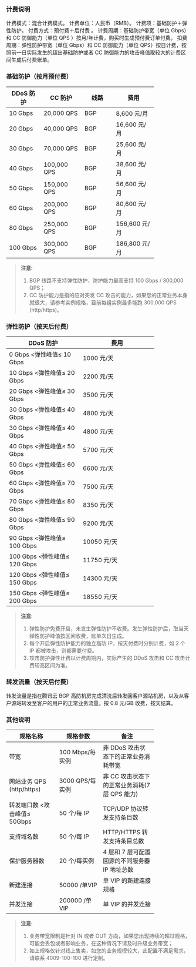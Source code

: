 <style rel="stylesheet">
table th:nth-of-type(1){
width:200px;
}table th:nth-of-type(2){
width:200px;
}table th:nth-of-type(3){
width:200px;
}table th:nth-of-type(4){
width:200px;
}table tr:hover {
background: #efefef; 
}table{
width:80%;
}</style>
### 计费说明
计费模式：混合计费模式。
计费单位：人民币（RMB）。
计费项：基础防护＋弹性防护。 
付费方式：预付费＋后付费 。
计费周期：基础防护带宽（单位 Gbps）和 CC 防御能力（单位 QPS ）按月/年计费，购买时生成预付费订单付费。
扣费周期：弹性防护带宽（单位 Gbps）和 CC 防御能力（单位 QPS）按日计费，按照前一日实际发生的超出基础防护或者 CC 防御能力的攻击峰值取较大的计费区间生成后付费账单。
### 基础防护（按月预付费）

| DDoS 防护 | CC 防护 | 线路 | 费用 |
|---------|---------|---------|---------------|
| 10 Gbps| 20,000 QPS | BGP| 8,600 元/月|
| 20 Gbps| 40,000 QPS | BGP| 16,600 元/月|
| 30 Gbps| 70,000 QPS | BGP| 25,600 元/月|
| 40 Gbps| 100,000 QPS | BGP| 38,600 元/月|
| 50 Gbps| 150,000 QPS | BGP| 56,600 元/月|
| 60 Gbps| 200,000 QPS | BGP| 80,600 元/月|
| 80 Gbps| 250,000 QPS | BGP| 156,600 元/月|
| 100 Gbps| 300,000 QPS | BGP| 186,800 元/月|

><strong>注意:</strong>
>1. BGP 线路不支持弹性防护，防护能力最高支持 100 Gbps / 300,000 QPS；
>2. CC 防护能力是指的应对突发 CC 攻击的能力，如果您的正常业务本身就很大，请参考实例规格，目前每组实例最多能跑 300,000 QPS (http/https)。

### 弹性防护（按天后付费）

| DDoS 防护 | 费用 |
|---------|---------|
| 0 Gbps <弹性峰值≤ 10 Gbps | 1000 元/天 |
| 10 Gbps <弹性峰值≤ 20 Gbps | 2200 元/天 |
| 20 Gbps <弹性峰值≤ 30 Gbps | 3500 元/天 |
| 30 Gbps <弹性峰值≤ 40 Gbps | 4800 元/天 |
| 30 Gbps <弹性峰值≤ 40 Gbps | 4800 元/天 |
| 40 Gbps <弹性峰值≤ 50 Gbps | 5700 元/天 |
| 50 Gbps <弹性峰值≤ 60 Gbps | 6600 元/天 |
| 60 Gbps <弹性峰值≤ 70 Gbps | 7500 元/天 |
| 70 Gbps <弹性峰值≤ 80 Gbps | 8350 元/天 |
| 80 Gbps <弹性峰值≤ 90 Gbps | 9200 元/天 |
| 90 Gbps <弹性峰值≤ 100 Gbps | 10050 元/天 |
| 100 Gbps <弹性峰值≤ 120 Gbps | 11750 元/天 |
| 120 Gbps <弹性峰值≤ 150 Gbps | 14300 元/天 |
| 150 Gbps <弹性峰值≤ 200 Gbps | 18550 元/天 |

><strong>注意:</strong>
>1. 弹性防护免费开启，未发生弹性防护不收费。发生弹性防护后，取当天弹性防护峰值按区间收费，账单次日生成。
>2. 每个开启弹性防护能力的独立高防 IP，按天付费时分别计费，如 2 个 IP 都被攻击，则都需要付费。
>3. 攻击防护弹性计费以计费周期内，实际产生的 DDoS 攻击和 CC 攻击计费较高区间为准。

### 转发流量（按天后付费）

转发流量是指在腾讯云 BGP 高防机房完成清洗后转发回客户源站机房，以及从客户源站转发至客户的用户的正常业务流量。按 0.8 元/GB 收费，按天结算。

### 其他说明

| 规格名称 | 规格参数 | 备注 |
|---------|---------|---------|
| 带宽 | 100 Mbps/每实例 | 非 DDoS 攻击状态下的正常业务消耗带宽 |
| 网站业务 QPS (http/https) | 3000 QPS/每实例 | 非 CC 攻击状态下的正常业务消耗(7 层 QPS 能力) |
| 转发端口数 <攻击峰值≤ 50Gbps | 50 个/每 IP | TCP/UDP 协议转发支持条目数 |
| 支持域名数 | 50 个/每 IP | HTTP/HTTPS 转发支持条目总数 |
| 保护服务器数 | 20 个/每实例 | 4 层和 7 层可配置回源的不同服务器 IP 地址总数 |
| 新建连接 | 50000 /单VIP | 单 VIP 的新建连接规格 |
| 并发连接 | 200000 /单VIP | 单 VIP 的并发连接 |

><strong>注意:</strong>
>1. 业务带宽限制是针对 IN 或者 OUT 方向，如果您出现持续的超过规格，可能会丢包或者影响业务，在这种情况下请及时升级业务带宽；
>2. 如上规格仅针对线上售卖，如您的业务规模较大，此配置不满足需求，请联系 4009-100-100 进行定制。
